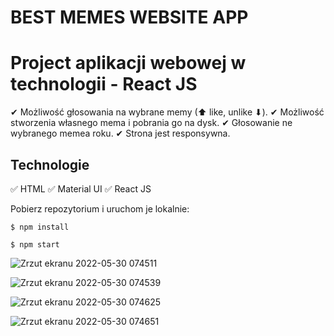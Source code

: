 # BEST MEMES WEBSITE APP

# Project aplikacji webowej w technologii - React JS


✔ Możliwość głosowania na wybrane memy (⬆ like, unlike ⬇).
✔ Możliwość stworzenia własnego mema i pobrania go na dysk.
✔ Głosowanie ne wybranego memea roku.
✔ Strona jest responsywna.


## Technologie

✅ HTML
✅ Material UI
✅ React JS

Pobierz repozytorium i uruchom je lokalnie:

`$ npm install`

`$ npm start`

![Zrzut ekranu 2022-05-30 074511](https://user-images.githubusercontent.com/92208474/170926442-36cdaee7-bb5a-4472-8a4d-709a36cc41f9.jpg)

![Zrzut ekranu 2022-05-30 074539](https://user-images.githubusercontent.com/92208474/170926452-d15a31bc-0684-4aae-a021-617d2da836a8.jpg)

![Zrzut ekranu 2022-05-30 074625](https://user-images.githubusercontent.com/92208474/170926458-3f2457d2-c5e2-4173-b1ff-fdcc42f23c5f.jpg)

![Zrzut ekranu 2022-05-30 074651](https://user-images.githubusercontent.com/92208474/170926464-7cbb05cf-7e00-4588-85f5-1d1aaae16738.jpg)
